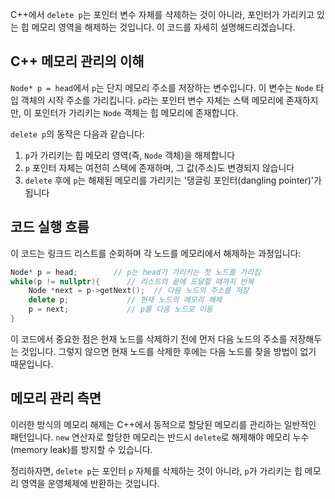 C++에서 `delete p`는 포인터 변수 자체를 삭제하는 것이 아니라, 포인터가 가리키고 있는 힙 메모리 영역을 해제하는 것입니다. 이 코드를 자세히 설명해드리겠습니다.

## C++ 메모리 관리의 이해

`Node* p = head`에서 `p`는 단지 메모리 주소를 저장하는 변수입니다. 이 변수는 `Node` 타입 객체의 시작 주소를 가리킵니다. `p`라는 포인터 변수 자체는 스택 메모리에 존재하지만, 이 포인터가 가리키는 `Node` 객체는 힙 메모리에 존재합니다.

`delete p`의 동작은 다음과 같습니다:

1. `p`가 가리키는 힙 메모리 영역(즉, `Node` 객체)을 해제합니다
2. `p` 포인터 자체는 여전히 스택에 존재하며, 그 값(주소)도 변경되지 않습니다
3. `delete` 후에 `p`는 해제된 메모리를 가리키는 '댕글링 포인터(dangling pointer)'가 됩니다

## 코드 실행 흐름

이 코드는 링크드 리스트를 순회하며 각 노드를 메모리에서 해제하는 과정입니다:

```cpp
Node* p = head;        // p는 head가 가리키는 첫 노드를 가리킴
while(p != nullptr){      // 리스트의 끝에 도달할 때까지 반복
    Node *next = p->getNext();  // 다음 노드의 주소를 저장
    delete p;             // 현재 노드의 메모리 해제
    p = next;             // p를 다음 노드로 이동
}
```

이 코드에서 중요한 점은 현재 노드를 삭제하기 전에 먼저 다음 노드의 주소를 저장해두는 것입니다. 그렇지 않으면 현재 노드를 삭제한 후에는 다음 노드를 찾을 방법이 없기 때문입니다.

## 메모리 관리 측면

이러한 방식의 메모리 해제는 C++에서 동적으로 할당된 메모리를 관리하는 일반적인 패턴입니다. `new` 연산자로 할당한 메모리는 반드시 `delete`로 해제해야 메모리 누수(memory leak)를 방지할 수 있습니다.

정리하자면, `delete p`는 포인터 `p` 자체를 삭제하는 것이 아니라, `p`가 가리키는 힙 메모리 영역을 운영체제에 반환하는 것입니다.
